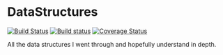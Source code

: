 # DataStructures
[![Build Status](https://travis-ci.org/kuskmen/DataStructures.svg?branch=master)](https://travis-ci.org/kuskmen/DataStructures)
[![Build status](https://ci.appveyor.com/api/projects/status/v9htdw94x47cgpvx?svg=true)](https://ci.appveyor.com/project/kuskmen/datastructures)
[![Coverage Status](https://coveralls.io/repos/github/kuskmen/DataStructures/badge.svg?branch=master)](https://coveralls.io/github/kuskmen/DataStructures?branch=master)

All the data structures I went through and hopefully understand in depth.

